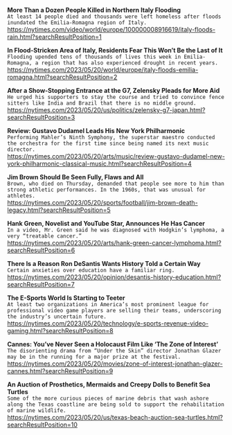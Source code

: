 **More Than a Dozen People Killed in Northern Italy Flooding**\
`At least 14 people died and thousands were left homeless after floods inundated the Emilia-Romagna region of Italy.`\
https://nytimes.com/video/world/europe/100000008916619/italy-floods-rain.html?searchResultPosition=1

**In Flood-Stricken Area of Italy, Residents Fear This Won’t Be the Last of It**\
`Flooding upended tens of thousands of lives this week in Emilia-Romagna, a region that has also experienced drought in recent years.`\
https://nytimes.com/2023/05/20/world/europe/italy-floods-emilia-romagna.html?searchResultPosition=2

**After a Show-Stopping Entrance at the G7, Zelensky Pleads for More Aid**\
`He urged his supporters to stay the course and tried to convince fence sitters like India and Brazil that there is no middle ground.`\
https://nytimes.com/2023/05/20/us/politics/zelensky-g7-japan.html?searchResultPosition=3

**Review: Gustavo Dudamel Leads His New York Philharmonic**\
`Performing Mahler’s Ninth Symphony, the superstar maestro conducted the orchestra for the first time since being named its next music director.`\
https://nytimes.com/2023/05/20/arts/music/review-gustavo-dudamel-new-york-philharmonic-classical-music.html?searchResultPosition=4

**Jim Brown Should Be Seen Fully, Flaws and All**\
`Brown, who died on Thursday, demanded that people see more to him than strong athletic performances. In the 1960s, that was unusual for athletes.`\
https://nytimes.com/2023/05/20/sports/football/jim-brown-death-legacy.html?searchResultPosition=5

**Hank Green, Novelist and YouTube Star, Announces He Has Cancer**\
`In a video, Mr. Green said he was diagnosed with Hodgkin’s lymphoma, a very “treatable cancer.”`\
https://nytimes.com/2023/05/20/arts/hank-green-cancer-lymphoma.html?searchResultPosition=6

**There Is a Reason Ron DeSantis Wants History Told a Certain Way**\
`Certain anxieties over education have a familiar ring.`\
https://nytimes.com/2023/05/20/opinion/desantis-history-education.html?searchResultPosition=7

**The E-Sports World Is Starting to Teeter**\
`At least two organizations in America’s most prominent league for professional video game players are selling their teams, underscoring the industry’s uncertain future.`\
https://nytimes.com/2023/05/20/technology/e-sports-revenue-video-gaming.html?searchResultPosition=8

**Cannes: You’ve Never Seen a Holocaust Film Like ‘The Zone of Interest’**\
`The disorienting drama from “Under the Skin” director Jonathan Glazer may be in the running for a major prize at the festival.`\
https://nytimes.com/2023/05/20/movies/zone-of-interest-jonathan-glazer-cannes.html?searchResultPosition=9

**An Auction of Prosthetics, Mermaids and Creepy Dolls to Benefit Sea Turtles**\
`Some of the more curious pieces of marine debris that wash ashore along the Texas coastline are being sold to support the rehabilitation of marine wildlife.`\
https://nytimes.com/2023/05/20/us/texas-beach-auction-sea-turtles.html?searchResultPosition=10

